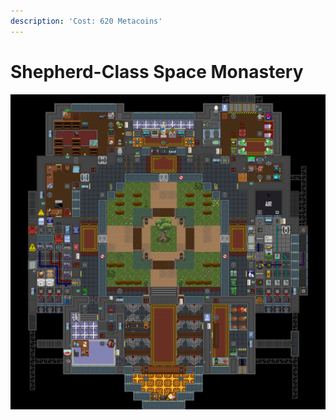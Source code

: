 ```yaml
---
description: 'Cost: 620 Metacoins'
---
```


# Shepherd-Class Space Monastery

![](<../.gitbook/assets/image (23).png>)
